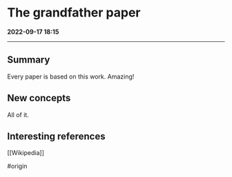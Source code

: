 # The grandfather paper


**2022-09-17 18:15**

---

## Summary

Every paper is based on this work. Amazing!

## New concepts

All of it.

## Interesting references

[[Wikipedia]]

#origin